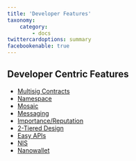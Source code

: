 ```yaml
---
title: 'Developer Features'
taxonomy:
    category:
        - docs
twittercardoptions: summary
facebookenable: true
---
```


## Developer Centric Features

- [Multisig Contracts]()
- [Namespace]()
- [Mosaic]()
- [Messaging]()
- [Importance/Reputation]()
- [2-Tiered Design]()
- [Easy APIs]()
- [NIS]()
- [Nanowallet]()
